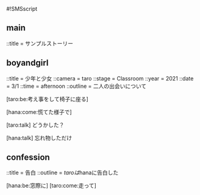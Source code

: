 #!SMSscript

## main

::title = サンプルストーリー

<boyandgirl>
<confession>

## boyandgirl

::title = 少年と少女
::camera = taro
::stage = Classroom
::year = 2021
::date = 3/1
::time = afternoon
::outline = 二人の出会いについて

[taro:be:考え事をして椅子に座る]

[hana:come:慌てた様子で]

[taro:talk]
どうかした？

[hana:talk]
忘れ物しただけ

## confession

::title = 告白
::outline = $taroは$hanaに告白した

[hana:be:窓際に]
[taro:come:走って]
